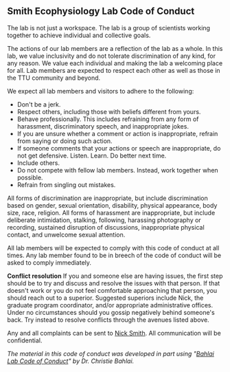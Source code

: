## Smith Ecophysiology Lab Code of Conduct

The lab is not just a workspace. 
The lab is a group of scientists working together to achieve individual and collective goals.

The actions of our lab members are a reflection of the lab as a whole.
In this lab, we value inclusivity and do not tolerate discrimination of any kind, for any reason.
We value each individual and making the lab a welcoming place for all. Lab members are expected to respect each other as well as those in the TTU community and beyond.

We expect all lab members and visitors to adhere to the following:
* Don't be a jerk.
* Respect others, including those with beliefs different from yours.
* Behave professionally. This includes refraining from any form of harassment, discriminatory speech, and inappropriate jokes.
* If you are unsure whether a comment or action is inappropriate, refrain from saying or doing such action.
* If someone comments that your actions or speech are inappropriate, do not get defensive. Listen. Learn. Do better next time. 
* Include others. 
* Do not compete with fellow lab members. Instead, work together when possible.
* Refrain from singling out mistakes.

All forms of discrimination are inappropriate, but include discrimination based on
gender, sexual orientation, disability, physical appearance, body size, race, religion.
All forms of harassment are inappropriate, but include 
deliberate intimidation, stalking, following, harassing photography or recording, sustained disruption of discussions, inappropriate physical contact, and unwelcome sexual attention.

All lab members will be expected to comply with this code of conduct at all times.
Any lab member found to be in breech of the code of conduct will be asked to comply immediately.

**Conflict resolution**
If you and someone else are having issues, the first step should be to try and discuss and resolve the issues with that person.
If that doesn't work or you do not feel comfortable approaching that person, you should reach out to a superior. Suggested
superiors include Nick, the graduate program coordinator, and/or appropriate administrative offices.
Under no circumstances should you gossip negatively behind someone's back. Try instead to resolve conflicts through the
avenues listed above.

Any and all complaints can be sent to [Nick Smith](mailto:nick.smith@ttu.edu).
All communication will be confidential.



*The material in this code of conduct was developed in part using 
"[Bahlai Lab Code of Conduct](https://github.com/BahlaiLab/Policies/blob/master/Code_of_conduct.md)" 
by Dr. Christie Bahlai.*

